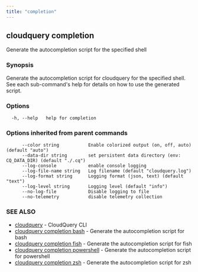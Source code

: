 ```yaml
---
title: "completion"
---
```

## cloudquery completion

Generate the autocompletion script for the specified shell

### Synopsis

Generate the autocompletion script for cloudquery for the specified shell.
See each sub-command's help for details on how to use the generated script.


### Options

```
  -h, --help   help for completion
```

### Options inherited from parent commands

```
      --color string           Enable colorized output (on, off, auto) (default "auto")
      --data-dir string        set persistent data directory (env: CQ_DATA_DIR) (default "./.cq")
      --log-console            enable console logging
      --log-file-name string   Log filename (default "cloudquery.log")
      --log-format string      Logging format (json, text) (default "text")
      --log-level string       Logging level (default "info")
      --no-log-file            Disable logging to file
      --no-telemetry           disable telemetry collection
```

### SEE ALSO

* [cloudquery](/docs/cli/commands/cloudquery)	 - CloudQuery CLI
* [cloudquery completion bash](/docs/cli/commands/cloudquery_completion_bash)	 - Generate the autocompletion script for bash
* [cloudquery completion fish](/docs/cli/commands/cloudquery_completion_fish)	 - Generate the autocompletion script for fish
* [cloudquery completion powershell](/docs/cli/commands/cloudquery_completion_powershell)	 - Generate the autocompletion script for powershell
* [cloudquery completion zsh](/docs/cli/commands/cloudquery_completion_zsh)	 - Generate the autocompletion script for zsh

